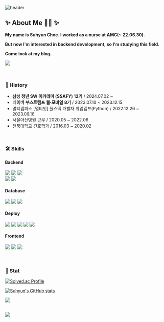 <div>

 ![header](https://capsule-render.vercel.app/api?type=waving&color=ABB2FE&height=120&section=header&text=Welcome%20to%20my%20GitHub&fontColor=FFFFFF&fontSize=40)

  ## ✨ About Me 🙋‍♀️ ✨
  
  __My name is Suhyun Choe. I worked as a nurse at AMC(~ 22.06.30).__
  
  __But now I'm interested in backend development, so I'm studying this field.__

  __Come look at my blog.__

  <a href="https://velog.io/@shunny"><img src="https://img.shields.io/badge/Velog-20c997?style=for-the-badge&logo=Vimeo&logoColor=white"></a>
  


  <br>

  ### 📜 History

  <ul>
   <li><b>삼성 청년 SW 아카데미 (SSAFY) 12기</b> / 2024.07.02 ~ </li>
   <li><b>네이버 부스트캠프 웹·모바일 8기</b> / 2023.07.10 ~ 2023.12.15</li>
   <li>멀티캠퍼스 [멀티잇] 풀스택 개발자 취업캠프(Python) / 2022.12.26 ~ 2023.06.16</li>
   <li>서울아산병원 근무 / 2020.05 ~ 2022.06</li>
   <li>전북대학교 간호학과 / 2016.03 ~ 2020.02</li>
  </ul>

  <br>

  ### 🛠️ Skills

  #### Backend

  <img src="https://img.shields.io/badge/Node.js-339933?style=for-the-badge&logo=Node.js&logoColor=white">
  <img src="https://img.shields.io/badge/Typescript-3178C6?style=for-the-badge&logo=Typescript&logoColor=white"/>
  <img src="https://img.shields.io/badge/NestJS-E0234E?style=for-the-badge&logo=NestJS&logoColor=white"/>
  <br>
  <img src="https://img.shields.io/badge/Python-3776AB?style=for-the-badge&logo=Python&logoColor=white">
  <img src="https://img.shields.io/badge/django-092E20?style=for-the-badge&logo=django&logoColor=white"/>

  #### Database
  
  <img src="https://img.shields.io/badge/MySQL-4479A1?style=for-the-badge&logo=MySQL&logoColor=white">
  <img src="https://img.shields.io/badge/Redis-DC382D?style=for-the-badge&logo=Redis&logoColor=white"> 
  <img src="https://img.shields.io/badge/Amazon%20S3-569A31?style=for-the-badge&logo=Amazon%20S3&logoColor=white">

  #### Deploy

  <img src="https://img.shields.io/badge/GitHub Actions-2088FF?style=for-the-badge&logo=GitHub Actions&logoColor=white">
  <img src="https://img.shields.io/badge/docker-%230db7ed.svg?style=for-the-badge&logo=docker&logoColor=white"> 
  <img src="https://img.shields.io/badge/nginx-%23009639.svg?style=for-the-badge&logo=nginx&logoColor=white">
  <img src="https://img.shields.io/badge/Amazon%20EC2-FF9900?style=for-the-badge&logo=Amazon%20EC2&logoColor=white">
  <img src="https://img.shields.io/badge/NAVER%20CLOUD%20PLATFORM-03C75A?style=for-the-badge&logo=NCP&logoColor=white">

  #### Frontend

  <img src="https://img.shields.io/badge/JavaScript-F7DF1E?style=for-the-badge&logo=JavaScript&logoColor=white">
  <img src="https://img.shields.io/badge/HTML5-E34F26?style=for-the-badge&logo=HTML5&logoColor=white">
  <img src="https://img.shields.io/badge/CSS3-1572B6?style=for-the-badge&logo=CSS3&logoColor=white">

  <br>
  <br>
  <br>
  
  ### 🔖 Stat

  [![Solved.ac Profile](http://mazassumnida.wtf/api/v2/generate_badge?boj=suhyun9252)](https://solved.ac/suhyun9252/)

  [![Suhyun's GitHub stats](https://github-readme-stats.vercel.app/api?username=shunny822&count_private=true&show_icons=true&theme=discord_old_blurple)](https://github.com/anuraghazra/github-readme-stats)

  <a href="https://hits.seeyoufarm.com"><img src="https://hits.seeyoufarm.com/api/count/incr/badge.svg?url=https%3A%2F%2Fgithub.com%2Fshunny822&count_bg=%23ACB6F5&title_bg=%23555555&icon=&icon_color=%23E7E7E7&title=hits&edge_flat=false"/></a>

  <br>
  
  <a href="https://github.com/devxb/gitanimals">
    <img src="https://render.gitanimals.org/farms/shunny822"/>
  </a>
</div>
